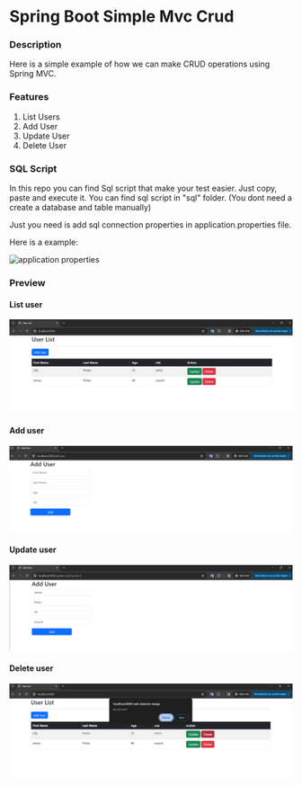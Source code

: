 # Spring Boot Simple Mvc Crud

### Description
Here is a simple example of how we can make CRUD operations using Spring MVC.  

### Features

1. List Users
2. Add User
3. Update User
4. Delete User

### SQL Script

In this repo you can find Sql script that make your test easier. Just copy, paste and execute it. You can find sql script in "sql" folder.
(You dont need a create a database and table manually)

Just you need is add sql connection properties in application.properties file.

Here is a example: 

![application properties](/images/prop.png)


### Preview

#### List user

![list](/images/list.png)

#### Add user

![add](/images/add.png)

#### Update user

![update](/images/update.png)

#### Delete user

![delete](/images/delete.png)



